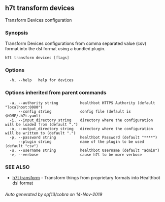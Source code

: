 ## h7t transform devices

Transform Devices configuration

### Synopsis

Transform Devices configurations from comma separated value (csv) format into the dsl format using a bundled plugin.

```
h7t transform devices [flags]
```

### Options

```
  -h, --help   help for devices
```

### Options inherited from parent commands

```
  -a, --authority string          healthbot HTTPS Authority (default "localhost:8080")
      --config string             config file (default is $HOME/.h7t.yaml)
  -i, --input_directory string    directory where the configuration will be loaded from (default ".")
  -o, --output_directory string   directory where the configuration will be written to (default ".")
  -p, --password string           healthbot Password (default "****")
      --plugin string             name of the plugin to be used (default "csv")
  -u, --username string           healthbot Username (default "admin")
  -v, --verbose                   cause h7t to be more verbose
```

### SEE ALSO

* [h7t transform](h7t_transform.md)	 - Transform things from proprietary formats into Healthbot dsl format

###### Auto generated by spf13/cobra on 14-Nov-2019
